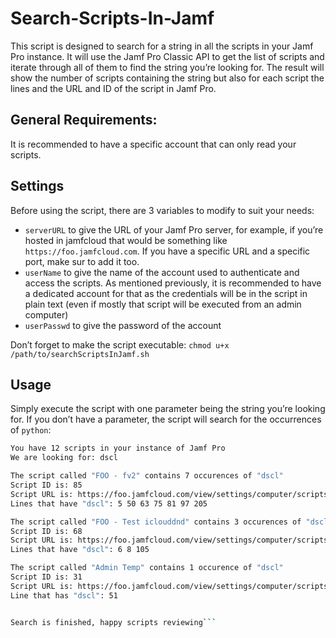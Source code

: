 # Search-Scripts-In-Jamf

This script is designed to search for a string in all the scripts in your Jamf Pro instance. It will use the Jamf Pro Classic API to get the list of scripts and iterate through all of them to find the string you’re looking for. The result will show the number of scripts containing the string but also for each script the lines and the URL and ID of the script in Jamf Pro.

## General Requirements:

It is recommended to have a specific account that can only read your scripts.

## Settings

Before using the script, there are 3 variables to modify to suit your needs:
- `serverURL` to give the URL of your Jamf Pro server, for example, if you’re hosted in jamfcloud that would be something like `https://foo.jamfcloud.com`. If you have a specific URL and a specific port, make sur to add it too.
- `userName` to give the name of the account used to authenticate and access the scripts. As mentioned previously, it is recommended to have a dedicated account for that as the credentials will be in the script in plain text (even if mostly that script will be executed from an admin computer)
- `userPasswd` to give the password of the account

Don’t forget to make the script executable: 
`chmod u+x /path/to/searchScriptsInJamf.sh`

## Usage

Simply execute the script with one parameter being the string you’re looking for. If you don’t have a parameter, the script will search for the occurrences of `python`:

```/path/to/searchScriptsInJamf.sh "dscl"
You have 12 scripts in your instance of Jamf Pro
We are looking for: dscl

The script called "FOO - fv2" contains 7 occurences of "dscl"
Script ID is: 85
Script URL is: https://foo.jamfcloud.com/view/settings/computer/scripts/85
Lines that have "dscl": 5 50 63 75 81 97 205 

The script called "FOO - Test iclouddnd" contains 3 occurences of "dscl"
Script ID is: 68
Script URL is: https://foo.jamfcloud.com/view/settings/computer/scripts/68
Lines that have "dscl": 6 8 105 

The script called "Admin Temp" contains 1 occurence of "dscl"
Script ID is: 31
Script URL is: https://foo.jamfcloud.com/view/settings/computer/scripts/31
Line that has "dscl": 51 


Search is finished, happy scripts reviewing```
